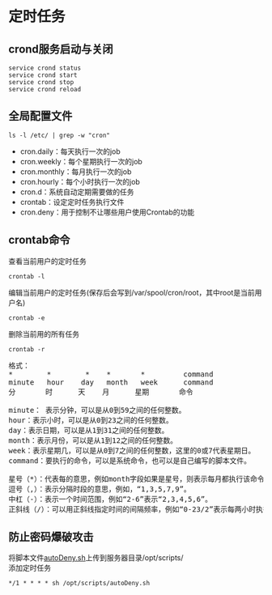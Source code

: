 # 定时任务

## crond服务启动与关闭
```shell
service crond status
service crond start
service crond stop
service crond reload
```

## 全局配置文件
```shell
ls -l /etc/ | grep -w "cron"
```
- cron.daily：每天执行一次的job
- cron.weekly：每个星期执行一次的job
- cron.monthly：每月执行一次的job
- cron.hourly：每个小时执行一次的job
- cron.d：系统自动定期需要做的任务
- crontab：设定定时任务执行文件
- cron.deny：用于控制不让哪些用户使用Crontab的功能

## crontab命令
查看当前用户的定时任务
```shell
crontab -l
```
编辑当前用户的定时任务(保存后会写到/var/spool/cron/root，其中root是当前用户名)
```shell
crontab -e
```
删除当前用的所有任务
```shell
crontab -r
```
<pre>
格式：
*        *        *    *       *         command
minute   hour    day   month   week      command
分       时      天    月      星期       命令

minute： 表示分钟，可以是从0到59之间的任何整数。
hour：表示小时，可以是从0到23之间的任何整数。
day：表示日期，可以是从1到31之间的任何整数。
month：表示月份，可以是从1到12之间的任何整数。
week：表示星期几，可以是从0到7之间的任何整数，这里的0或7代表星期日。
command：要执行的命令，可以是系统命令，也可以是自己编写的脚本文件。

星号（*）：代表每的意思，例如month字段如果是星号，则表示每月都执行该命令操作。
逗号（,）：表示分隔时段的意思，例如，“1,3,5,7,9”。
中杠（-）：表示一个时间范围，例如“2-6”表示“2,3,4,5,6”。
正斜线（/）：可以用正斜线指定时间的间隔频率，例如“0-23/2”表示每两小时执行一次。同时正斜线可以和星号一起使用，例如*/10，如果用在minute字段，表示每十分钟执行一次。
</pre>

## 防止密码爆破攻击
将脚本文件[autoDeny.sh](https://github.com/lgfei/mybook/blob/master/notes/linux/cron/autoDeny.sh)上传到服务器目录/opt/scripts/<br>
添加定时任务 
```
*/1 * * * * sh /opt/scripts/autoDeny.sh
```